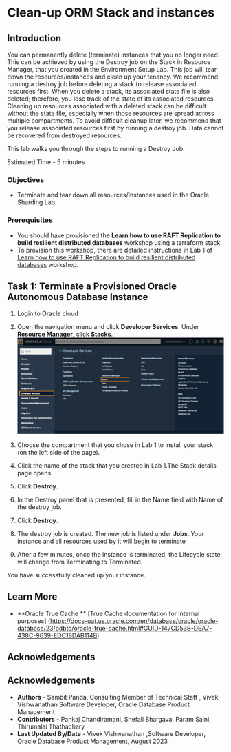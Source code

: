 # Clean-up ORM Stack and instances

## Introduction

You can permanently delete (terminate) instances that you no longer need. This can be achieved by using the Destroy job on the Stack in Resource Manager, that you created in the Environment Setup Lab. This job  will tear down the resources/instances and clean up your tenancy.
We recommend running a destroy job before deleting a stack to release associated resources first. When you delete a stack, its associated state file is also deleted; therefore, you lose track of the state of its associated resources. Cleaning up resources associated with a deleted stack can be difficult without the state file, especially when those resources are spread across multiple compartments. To avoid difficult cleanup later, we recommend that you release associated resources first by running a destroy job.
Data cannot be recovered from destroyed resources.

This lab walks you through the steps to running a Destroy Job

Estimated Time - 5 minutes

### Objectives

- Terminate and tear down all resources/instances used in the Oracle Sharding Lab.

### Prerequisites

- You should have provisioned the **Learn how to use RAFT Replication to build resilient distributed databases** workshop using a terraform stack
- To provision this workshop, there are detailed instructions in Lab 1 of [Learn how to use RAFT Replication to build resilient distributed databases](https://apexapps.oracle.com/pls/apex/r/dbpm/livelabs/view-workshop?wid=866) workshop.

## Task 1: Terminate a Provisioned Oracle Autonomous Database Instance

1. Login to Oracle cloud

2. Open the navigation menu and click **Developer Services**. Under **Resource Manager**, click **Stacks**.
  ![stack](./images/stack.png " ")

3. Choose the compartment that you chose in Lab 1 to install your stack (on the left side of the page).

4.  Click the name of the stack that you created in Lab 1.The Stack details page opens.

5. Click **Destroy**.

6. In the Destroy panel that is presented, fill in the Name field with Name of the destroy job.

7. Click **Destroy**.

8. The destroy job is created. The new job is listed under **Jobs**. Your instance and all resources used by it will begin to terminate

9. After a few minutes, once the instance is terminated, the Lifecycle state will change from Terminating to Terminated.

  You have successfully cleaned up your  instance.

## Learn More

-  **Oracle True Cache ** 
[True Cache documentation for internal purposes] (https://docs-uat.us.oracle.com/en/database/oracle/oracle-database/23/odbtc/oracle-true-cache.html#GUID-147CD53B-DEA7-438C-9639-EDC18DAB114B)


## Acknowledgements

## Acknowledgements
* **Authors** - Sambit Panda, Consulting Member of Technical Staff , Vivek Vishwanathan Software Developer, Oracle Database Product Management
* **Contributors** - Pankaj Chandiramani, Shefali Bhargava, Param Saini, Thirumalai Thathachary
* **Last Updated By/Date** - Vivek Vishwanathan ,Software Developer, Oracle Database Product Management, August 2023
